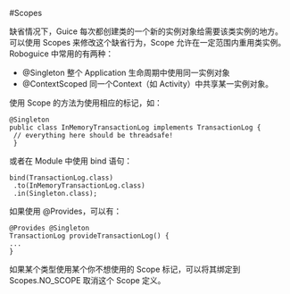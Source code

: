 #Scopes

缺省情况下，Guice 每次都创建类的一个新的实例对象给需要该类实例的地方。可以使用 Scopes 来修改这个缺省行为，Scope 允许在一定范围内重用类实例。Roboguice 中常用的有两种：

+ @Singleton 整个 Application 生命周期中使用同一实例对象
+ @ContextScoped 同一个Context（如 Activity）中共享某一实例对象。

使用 Scope 的方法为使用相应的标记，如：

```
@Singleton
public class InMemoryTransactionLog implements TransactionLog {
 // everything here should be threadsafe!
 }

```

或者在 Module 中使用 bind 语句：

```
bind(TransactionLog.class)
 .to(InMemoryTransactionLog.class)
 .in(Singleton.class);

```

如果使用 @Provides，可以有：

```
@Provides @Singleton
TransactionLog provideTransactionLog() {
...
}

```

如果某个类型使用某个你不想使用的 Scope 标记，可以将其绑定到Scopes.NO_SCOPE 取消这个 Scope 定义。